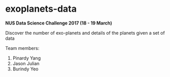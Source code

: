 # exoplanets-data
<b>NUS Data Science Challenge 2017 (18 - 19 March)</b>

Discover the number of exo-planets and details of the planets given a set of data

Team members:
1) Pinardy Yang
2) Jason Julian
3) Burindy Yeo
